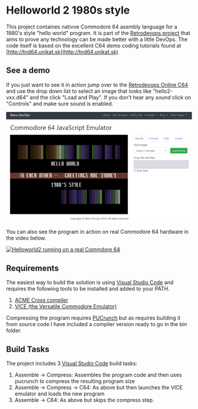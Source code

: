 # Helloworld 2 1980s style

This project containes nativve Commodore 64 asembly language for a 1980's
style "hello world" program. It is part of the [Retrodevops project][retrodevops] that aims to prove any technology can be made better with a little DevOps.
The code itself is based on the excellent C64 demo coding tutorials found at [http://tnd64.unikat.sk](http://tnd64.unikat.sk)

## See a demo

If you just want to see it in action jump over to the [Retrodevops Online C64][online-c64] and use the drop down list to select an image that looks like "hello2-vxx.d64" and the click "Load and Play".
If you don't hear any *sound* click on "Controls" and make sure sound is enabled.

![Web Based Commodore 64 emulator](docs/web-emulator.png "Web Based Commodore 64 emulator")

You can also see the program in action on real Commodore 64 hardware in the video below.

[![Helloworld2 running on a real Commdore 64](https://img.youtube.com/vi/ZkWX2dBHeBw/0.jpg)](https://www.youtube.com/watch?v=ZkWX2dBHeBw)

## Requirements

The easiest way to build the solution is using [Visual Studio Code][vs-code-link] and requires the following tools to be installed and added to your PATH.

1. [ACME Cross compiler][acme-link]
1. [VICE (the Versatile Commodore Emulator)][vice-link]

Compressing the program requires [PUCrunch](https://github.com/mist64/pucrunc) but as requires building it from source code I have included a compiler version ready to go in the bin folder.

## Build Tasks

The project includes 3 [Visual Studio Code][vs-code-link] build tasks:

1. Assemble -> Compress: Assembles the program code and then uses pucrunch to compress the resulting program size
1. Assemble -> Compress -> C64: As above but then launches the VICE emulator and loads the new program
1. Assemble -> C64: As above but skips the compress step.

[online-c64]: https://www.retrodevops.com/c64.html
[retrodevops]: https://www.retrodevops.com
[vs-code-link]: https://code.visualstudio.com
[acme-link]: https://sourceforge.net/projects/acme-crossass
[vice-link]: http://vice-emu.sourceforge.net/
